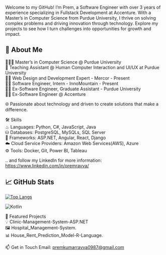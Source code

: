 Welcome to my GitHub! I’m Prem, a Software Engineer with over 3 years of experience specializing in Fullstack Development at Accenture. With a Master’s in Computer Science from Purdue University, I thrive on solving complex problems and driving innovation through technology. Explore my projects to see how I turn challenges into opportunities for growth and impact.

## 🚀 About Me<br>
👨🏻‍🎓 Master’s in Computer Science @ Purdue University<br>
💼 Teaching Assistant @ Human Computer Interaction and UI/UX at Purdue University<br>
👨‍💻 Web Design and Development Expert - Mercor - Present<br>
👨‍💻 Software Engineer, Intern - InnoMountain - Present<br>
👨‍💻 Ex-Software Engineer, Graduate Assistant - Purdue University<br>
👨‍💻 Ex-Software Engineer @ Accenture<br>

🌐 Passionate about technology and driven to create solutions that make a difference.<br>

🛠 Skills <br>
♨ Languages: Python, C#, JavaScript, Java<br>
⛁ Databases: PostgreSQL, MySQLs, SQL Server<br>
🧩 Frameworks:  ASP.NET, Angular, React, Django<br>
☁️ Cloud Service Providers: Amazon Web Services(AWS), Azure <br>
⚙️ Tools: Docker, Git, Power BI, Tableau<br>

.. and follow my LinkedIn for more information: https://www.linkedin.com/in/premravva/

## 📈 GitHub Stats



[![Top Langs](https://github-readme-stats.vercel.app/api/top-langs/?username=Premravva&layout=compact&theme=radical)](https://github.com/anuraghazra/github-readme-stats)

![Kotlin](https://img.shields.io/badge/Kotlin-%230095D5.svg?style=flat&logo=kotlin&logoColor=white)



🌟 Featured Projects<br>
💡 Clinic-Management-System-ASP.NET <br>
🖼️ Hospital_Management-System.<br>
📊 House_Rent_Prediction_Model-R-Language. <br>

📫 Get in Touch
Email: premkumarravva0987@gmail.com
